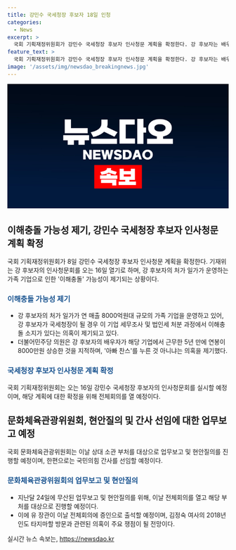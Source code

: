 ```yaml
---
title: 강민수 국세청장 후보자 18일 인청
categories:
  - News
excerpt: >
  국회 기획재정위원회가 강민수 국세청장 후보자 인사청문 계획을 확정한다. 강 후보자는 배우자의 가족 기업과의 관련성으로 이해충돌 가능성이 제기되고 있으며, 국민의힘은 김정숙 여사의 인도 방문과 관련된 의혹을 주요 쟁점으로 삼고 있다. 추가로 문체위는 문체부와의 현안 질의를 위해 전체회의를 열고 유 장관을 증인으로 채택했다.
feature_text: >
  국회 기획재정위원회가 강민수 국세청장 후보자 인사청문 계획을 확정한다. 강 후보자는 배우자의 가족 기업과의 관련성으로 이해충돌 가능성이 제기되고 있으며, 국민의힘은 김정숙 여사의 인도 방문과 관련된 의혹을 주요 쟁점으로 삼고 있다. 추가로 문체위는 문체부와의 현안 질의를 위해 전체회의를 열고 유 장관을 증인으로 채택했다.
image: '/assets/img/newsdao_breakingnews.jpg'
---
```


<p><img src="/assets/img/newsdao_breakingnews.jpg" alt="pcversion 속보" /></p>

<h2 data-ke-size="size26">이해충돌 가능성 제기, 강민수 국세청장 후보자 인사청문 계획 확정</h2>

<p data-ke-size="size16">국회 기획재정위원회가 8일 강민수 국세청장 후보자 인사청문 계획을 확정한다. 기재위는 강 후보자의 인사청문회를 오는 16일 열기로 하며, 강 후보자의 처가 일가가 운영하는 가족 기업으로 인한 '이해충돌' 가능성이 제기되는 상황이다.</p>

<h3><b><span style="color: #1a5490;">이해충돌 가능성 제기</span></b></h3>

<ul>
  <li>강 후보자의 처가 일가가 연 매출 8000억원대 규모의 가족 기업을 운영하고 있어, 강 후보자가 국세청장이 될 경우 이 기업 세무조사 및 법인세 처분 과정에서 이해충돌 소지가 있다는 의혹이 제기되고 있다.</li>
  <li>더불어민주당 의원은 강 후보자의 배우자가 해당 기업에서 근무한 5년 만에 연봉이 8000만원 상승한 것을 지적하며, '아빠 찬스'를 누른 것 아니냐는 의혹을 제기했다.</li>
</ul>

<h3><b><span style="color: #1a5490;">국세청장 후보자 인사청문 계획 확정</span></b></h3>

<p data-ke-size="size16">국회 기획재정위원회는 오는 16일 강민수 국세청장 후보자의 인사청문회를 실시할 예정이며, 해당 계획에 대한 확정을 위해 전체회의를 열 예정이다.</p>

<h2 data-ke-size="size26">문화체육관광위원회, 현안질의 및 간사 선임에 대한 업무보고 예정</h2>

<p data-ke-size="size16">국회 문화체육관광위원회는 이날 상대 소관 부처를 대상으로 업무보고 및 현안질의를 진행할 예정이며, 한편으로는 국민의힘 간사를 선임할 예정이다.</p>

<h3><b><span style="color: #1a5490;">문화체육관광위원회의 업무보고 및 현안질의</span></b></h3>

<ul>
  <li>지난달 24일에 무산된 업무보고 및 현안질의를 위해, 이날 전체회의를 열고 해당 부처를 대상으로 진행할 예정이다.</li>
  <li>이에 유 장관이 이날 전체회의에 증인으로 출석할 예정이며, 김정숙 여사의 2018년 인도 타지마할 방문과 관련된 의혹이 주요 쟁점이 될 전망이다.</li>
</ul>
실시간 뉴스 속보는, <a href="https://newsdao.kr" rel="dofollow">https://newsdao.kr</a>


